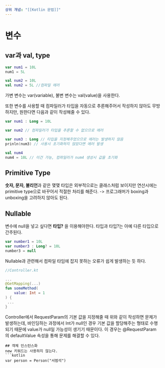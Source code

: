 ```yaml
---
상위 개념: "[[Kotlin 문법]]"
---
```

# 변수

## var과 val,  type
```kotlin
var num1 = 10L
num1 = 5L

val num2 = 10L
val num2 = 5L //컴파일 에러
```

가변 변수는 var(variable), 불변 변수는 val(value)을 사용한다.

또한 변수를 사용할 때 컴파일러가 타입을 자동으로 추론해주어서 작성하지 않아도 무방하지만, 원한다면 다음과 같이 작성해줄 수 있다.

```kotlin
var num1 : Long = 10L

var num2 // 컴파일러가 타입을 추론할 수 없으므로 에러

var num3 : Long // 타입을 지정해주었으므로 에러는 발생하지 않음
prinln(num3) // 사용시 초기화하지 않았다면 에러 발생

val num4
num4 = 10L // 이건 가능, 컴파일러가 num4 생성시 값을 초기화
```

## Primitive Type
**숫자, 문자, 불리언**과 같은 몇몇 타입은 외부적으로는 클래스처럼 보이지만 연산시에는 primitive type으로 바꾸어서 적절한 처리를 해준다. -> 프로그래머가 boxing과 unboxing을 고려하지 않아도 된다.

## Nullable
변수에 null을 넣고 싶다면 **타입?** 을 이용해야한다. 타입과 타입?는 아예 다른 타입으로 간주된다.
```kotlin
var number1 = 10L
var number3 : Long? = 10L
number3 = null
```

Nullable과 관련해서 컴파일 타임에 잡지 못하는 오류가 쉽게 발생하는 듯 하다.

```kotlin
//Controller.kt

...
@GetMapping(...)
fun someMethod(
	value: Int = 1
) {
 ...
}
```
Controller에서 RequestParam의 기본 값을 지정해줄 때 위와 같이 작성하면 문제가 발생하는데, 바인딩하는 과정에서 Int가 null인 경우 기본 값을 할당해주는 형태로 수행되기 때문에 value가 null일 가능성이 생기기 때문이다. 이 경우는 @RequestParam의 defaultValue 속성을 통해 문제를 해결할 수 있다.

```
## 객체 인스턴스화
new 키워드는 사용하지 않는다.
```kotlin
var person = Person("서범석")
```



